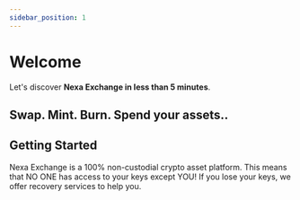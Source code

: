 ```yaml
---
sidebar_position: 1
---
```


# Welcome

Let's discover **Nexa Exchange in less than 5 minutes**.

## Swap. Mint. Burn. Spend your assets..

## Getting Started

Nexa Exchange is a 100% non-custodial crypto asset platform. This means that NO ONE has access to your keys except YOU! If you lose your keys, we offer recovery services to help you.
